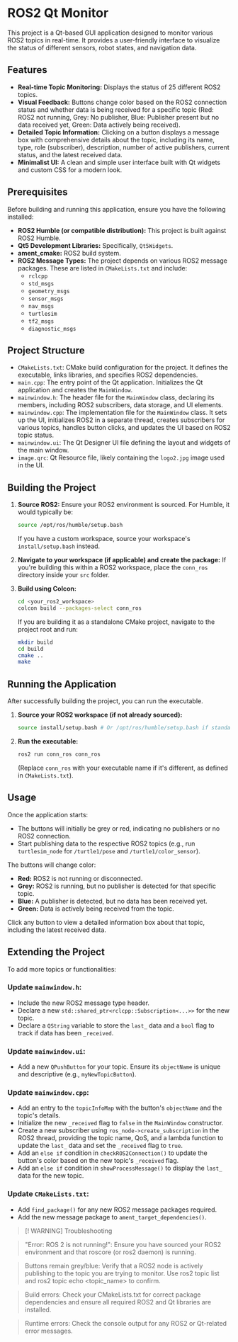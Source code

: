 # ROS2 Qt Monitor

This project is a Qt-based GUI application designed to monitor various ROS2 topics in real-time. It provides a user-friendly interface to visualize the status of different sensors, robot states, and navigation data.

## Features

* **Real-time Topic Monitoring:** Displays the status of 25 different ROS2 topics.
* **Visual Feedback:** Buttons change color based on the ROS2 connection status and whether data is being received for a specific topic (Red: ROS2 not running, Grey: No publisher, Blue: Publisher present but no data received yet, Green: Data actively being received).
* **Detailed Topic Information:** Clicking on a button displays a message box with comprehensive details about the topic, including its name, type, role (subscriber), description, number of active publishers, current status, and the latest received data.
* **Minimalist UI:** A clean and simple user interface built with Qt widgets and custom CSS for a modern look.

## Prerequisites

Before building and running this application, ensure you have the following installed:

* **ROS2 Humble (or compatible distribution):** This project is built against ROS2 Humble.
* **Qt5 Development Libraries:** Specifically, `Qt5Widgets`.
* **ament_cmake:** ROS2 build system.
* **ROS2 Message Types:** The project depends on various ROS2 message packages. These are listed in `CMakeLists.txt` and include:
    * `rclcpp`
    * `std_msgs`
    * `geometry_msgs`
    * `sensor_msgs`
    * `nav_msgs`
    * `turtlesim`
    * `tf2_msgs`
    * `diagnostic_msgs`

## Project Structure

* `CMakeLists.txt`: CMake build configuration for the project. It defines the executable, links libraries, and specifies ROS2 dependencies.
* `main.cpp`: The entry point of the Qt application. Initializes the Qt application and creates the `MainWindow`.
* `mainwindow.h`: The header file for the `MainWindow` class, declaring its members, including ROS2 subscribers, data storage, and UI elements.
* `mainwindow.cpp`: The implementation file for the `MainWindow` class. It sets up the UI, initializes ROS2 in a separate thread, creates subscribers for various topics, handles button clicks, and updates the UI based on ROS2 topic status.
* `mainwindow.ui`: The Qt Designer UI file defining the layout and widgets of the main window.
* `image.qrc`: Qt Resource file, likely containing the `logo2.jpg` image used in the UI.

## Building the Project

1.  **Source ROS2:**
    Ensure your ROS2 environment is sourced. For Humble, it would typically be:

    ```bash
    source /opt/ros/humble/setup.bash
    ```

    If you have a custom workspace, source your workspace's `install/setup.bash` instead.

2.  **Navigate to your workspace (if applicable) and create the package:**
    If you're building this within a ROS2 workspace, place the `conn_ros` directory inside your `src` folder.

3.  **Build using Colcon:**

    ```bash
    cd <your_ros2_workspace>
    colcon build --packages-select conn_ros
    ```

    If you are building it as a standalone CMake project, navigate to the project root and run:

    ```bash
    mkdir build
    cd build
    cmake ..
    make
    ```

## Running the Application

After successfully building the project, you can run the executable.

1.  **Source your ROS2 workspace (if not already sourced):**

    ```bash
    source install/setup.bash # Or /opt/ros/humble/setup.bash if standalone
    ```

2.  **Run the executable:**

    ```bash
    ros2 run conn_ros conn_ros
    ```

    (Replace `conn_ros` with your executable name if it's different, as defined in `CMakeLists.txt`).

## Usage

Once the application starts:

* The buttons will initially be grey or red, indicating no publishers or no ROS2 connection.
* Start publishing data to the respective ROS2 topics (e.g., run `turtlesim_node` for `/turtle1/pose` and `/turtle1/color_sensor`).

The buttons will change color:

* **Red:** ROS2 is not running or disconnected.
* **Grey:** ROS2 is running, but no publisher is detected for that specific topic.
* **Blue:** A publisher is detected, but no data has been received yet.
* **Green:** Data is actively being received from the topic.

Click any button to view a detailed information box about that topic, including the latest received data.

## Extending the Project

To add more topics or functionalities:

### Update `mainwindow.h`:

* Include the new ROS2 message type header.
* Declare a new `std::shared_ptr<rclcpp::Subscription<...>>` for the new topic.
* Declare a `QString` variable to store the `last_` data and a `bool` flag to track if data has been `_received`.

### Update `mainwindow.ui`:

* Add a new `QPushButton` for your topic. Ensure its `objectName` is unique and descriptive (e.g., `myNewTopicButton`).

### Update `mainwindow.cpp`:

* Add an entry to the `topicInfoMap` with the button's `objectName` and the topic's details.
* Initialize the new `_received` flag to `false` in the `MainWindow` constructor.
* Create a new subscriber using `ros_node->create_subscription` in the ROS2 thread, providing the topic name, QoS, and a lambda function to update the `last_` data and set the `_received` flag to `true`.
* Add an `else if` condition in `checkROS2Connection()` to update the button's color based on the new topic's `_received` flag.
* Add an `else if` condition in `showProcessMessage()` to display the `last_` data for the new topic.

### Update `CMakeLists.txt`:

* Add `find_package()` for any new ROS2 message packages required.
* Add the new message package to `ament_target_dependencies()`.

> [! WARNING]
> Troubleshooting

>"Error: ROS 2 is not running!": Ensure you have sourced your ROS2 environment and that roscore (or ros2 daemon) is running.

>Buttons remain grey/blue: Verify that a ROS2 node is actively publishing to the topic you are trying to monitor. Use ros2 topic list and ros2 topic echo <topic_name> to confirm.

>Build errors: Check your CMakeLists.txt for correct package dependencies and ensure all required ROS2 and Qt libraries are installed.

>Runtime errors: Check the console output for any ROS2 or Qt-related error messages.